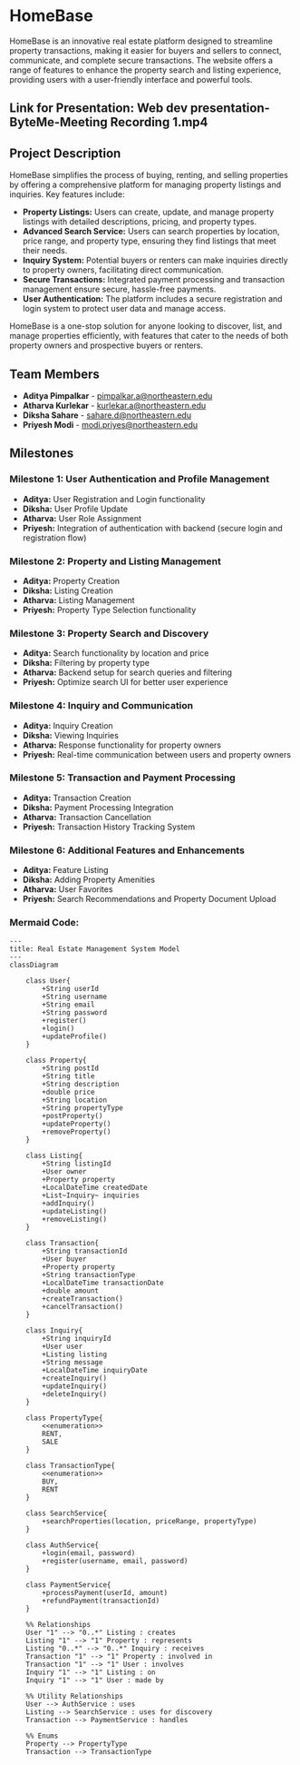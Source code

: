 # HomeBase

HomeBase is an innovative real estate platform designed to streamline property transactions, making it easier for buyers and sellers to connect, communicate, and complete secure transactions. The website offers a range of features to enhance the property search and listing experience, providing users with a user-friendly interface and powerful tools.


## Link for Presentation: Web dev presentation-ByteMe-Meeting Recording 1.mp4

## Project Description

HomeBase simplifies the process of buying, renting, and selling properties by offering a comprehensive platform for managing property listings and inquiries. Key features include:

- **Property Listings:** Users can create, update, and manage property listings with detailed descriptions, pricing, and property types.
- **Advanced Search Service:** Users can search properties by location, price range, and property type, ensuring they find listings that meet their needs.
- **Inquiry System:** Potential buyers or renters can make inquiries directly to property owners, facilitating direct communication.
- **Secure Transactions:** Integrated payment processing and transaction management ensure secure, hassle-free payments.
- **User Authentication:** The platform includes a secure registration and login system to protect user data and manage access.

HomeBase is a one-stop solution for anyone looking to discover, list, and manage properties efficiently, with features that cater to the needs of both property owners and prospective buyers or renters.

## Team Members

- **Aditya Pimpalkar** - pimpalkar.a@northeastern.edu
- **Atharva Kurlekar** - kurlekar.a@northeastern.edu
- **Diksha Sahare** - sahare.d@northeastern.edu
- **Priyesh Modi** - modi.priyes@northeastern.edu

## Milestones

### Milestone 1: User Authentication and Profile Management

- **Aditya:** User Registration and Login functionality
- **Diksha:** User Profile Update
- **Atharva:** User Role Assignment
- **Priyesh:** Integration of authentication with backend (secure login and registration flow)

### Milestone 2: Property and Listing Management

- **Aditya:** Property Creation
- **Diksha:** Listing Creation
- **Atharva:** Listing Management
- **Priyesh:** Property Type Selection functionality

### Milestone 3: Property Search and Discovery

- **Aditya:** Search functionality by location and price
- **Diksha:** Filtering by property type
- **Atharva:** Backend setup for search queries and filtering
- **Priyesh:** Optimize search UI for better user experience

### Milestone 4: Inquiry and Communication

- **Aditya:** Inquiry Creation
- **Diksha:** Viewing Inquiries
- **Atharva:** Response functionality for property owners
- **Priyesh:** Real-time communication between users and property owners

### Milestone 5: Transaction and Payment Processing

- **Aditya:** Transaction Creation
- **Diksha:** Payment Processing Integration
- **Atharva:** Transaction Cancellation
- **Priyesh:** Transaction History Tracking System

### Milestone 6: Additional Features and Enhancements

- **Aditya:** Feature Listing
- **Diksha:** Adding Property Amenities
- **Atharva:** User Favorites
- **Priyesh:** Search Recommendations and Property Document Upload






### Mermaid Code:

```mermaid
---
title: Real Estate Management System Model
---
classDiagram

    class User{
        +String userId
        +String username
        +String email
        +String password
        +register()
        +login()
        +updateProfile()
    }

    class Property{
        +String postId
        +String title
        +String description
        +double price
        +String location
        +String propertyType
        +postProperty()
        +updateProperty()
        +removeProperty()
    }

    class Listing{
        +String listingId
        +User owner
        +Property property
        +LocalDateTime createdDate
        +List~Inquiry~ inquiries
        +addInquiry()
        +updateListing()
        +removeListing()
    }

    class Transaction{
        +String transactionId
        +User buyer
        +Property property
        +String transactionType
        +LocalDateTime transactionDate
        +double amount
        +createTransaction()
        +cancelTransaction()
    }

    class Inquiry{
        +String inquiryId
        +User user
        +Listing listing
        +String message
        +LocalDateTime inquiryDate
        +createInquiry()
        +updateInquiry()
        +deleteInquiry()
    }

    class PropertyType{
        <<enumeration>>
        RENT,
        SALE
    }

    class TransactionType{
        <<enumeration>>
        BUY,
        RENT
    }

    class SearchService{
        +searchProperties(location, priceRange, propertyType)
    }

    class AuthService{
        +login(email, password)
        +register(username, email, password)
    }

    class PaymentService{
        +processPayment(userId, amount)
        +refundPayment(transactionId)
    }

    %% Relationships
    User "1" --> "0..*" Listing : creates
    Listing "1" --> "1" Property : represents
    Listing "0..*" --> "0..*" Inquiry : receives
    Transaction "1" --> "1" Property : involved in
    Transaction "1" --> "1" User : involves
    Inquiry "1" --> "1" Listing : on
    Inquiry "1" --> "1" User : made by

    %% Utility Relationships
    User --> AuthService : uses
    Listing --> SearchService : uses for discovery
    Transaction --> PaymentService : handles

    %% Enums
    Property --> PropertyType
    Transaction --> TransactionType

